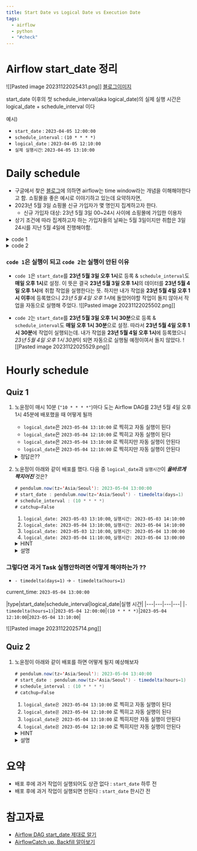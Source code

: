 ```yaml
---
title: Start Date vs Logical Date vs Execution Date
tags:
  - airflow
  - python
  - "#check"
---
```


# Airflow start_date 정리
![[Pasted image 20231122025431.png]]
[블로그이미지](https://blog.bsk.im/2021/03/21/apache-airflow-aip-39/)

<div class="notice--success">
start_date 이후의 첫 schedule_interval(aka logical_date)의 실제 실행 시간은 logical_date + schedule_interval 이다
</div>


예시)
*   `start_date` : `2023-04-05 12:00:00` 
*   `schedule_interval` : `(10 * * * *)`
*   `logical_date` : `2023-04-05 12:10:00`
*   `실제 실행시간`: `2023-04-05 13:10:00`
    

# Daily schedule

*   구글에서 찾은 [블로그](https://blog.bsk.im/2021/03/21/apache-airflow-aip-39/)에 의하면 airflow는 time window라는 개념을 이해해야한다고 함. 쇼핑몰을 좋은 예시로 이야기하고 있는데 요약하자면,
*   2023년 5월 3일 쇼핑몰 신규 가입자가 몇 명인지 집계하고자 한다.
	* 신규 가입자 대상: 23년 5월 3일 00~24시 사이에 쇼핑몰에 가입한 이용자
*   상기 조건에 따라 집계하고자 하는 가입자들의 날짜는 5월 3일이지만 취합은 3일 24시를 지난 5월 4일에 진행해야함.
    
<details>
<summary> code 1 </summary>
<div markdown="1">

```py
import os
 from airflow import DAG
 from airflow.operators.dummy import DummyOperator
 from airflow.operators.python import PythonOperator

 from datetime import datetime, timedelta
 import pytz
 import pendulum

 def print_time(**kwargs) -> str:
     time_utc = datetime.now()
     time_kst = time_utc + timedelta(hours=9)
     logical_date = kwargs.get('logical_date')

     print("UTC time: ", time_utc)
     print("KST time: ", time_kst)
     print("context logical_date: ", logical_date)
     print("context logical_date (kst): ", logical_date + timedelta(hours=9))
     return

 kst_timezone = pytz.timezone('Asia/Seoul')

 OWNER = 'rho715@'
 DAG_ID = os.path.basename(__file__).replace(".pyc", "").replace(".py", "")
 DAG_NAME = f'prd01_{DAG_ID}_v1.0.1'
 default_args = {
     'owner': OWNER,
     'dag_id': DAG_ID,
     'depends_on_past': False,
     'start_date': pendulum.datetime(2023, 5, 3, 13, 0, 0,  tz='Asia/Seoul'), #pendulum.now(tz='Asia/Seoul') - timedelta(days=1),
     'email_on_failure': False,
     'email_on_retry': False,
 }

 with DAG(DAG_NAME,
         default_args=default_args,
         dagrun_timeout=timedelta(hours=2),
         max_active_runs=1,
         max_active_tasks=1,
         catchup=False,
         is_paused_upon_creation=True,
         schedule_interval='00 13 * * *',
         tags=['testing']
 ) as dag:
     start = DummyOperator(
         task_id='start',
         dag=dag
     )

     task_01 = PythonOperator(
         task_id='task_01',
         python_callable=print_time,
         provide_context=True,
         execution_timeout=timedelta(minutes=30),
         dag=dag
     )

     end = DummyOperator(
         task_id='end',
         dag=dag
     )

     start >> task_01 >> end
```

</div>
</details>

<details>
<summary> code 2</summary>
<div markdown="1">

```py
import os
 from airflow import DAG
 from airflow.operators.dummy import DummyOperator
 from airflow.operators.python import PythonOperator

 from datetime import datetime, timedelta
 import pytz
 import pendulum

 def print_time(**kwargs) -> str:
     time_utc = datetime.now()
     time_kst = time_utc + timedelta(hours=9)
     logical_date = kwargs.get('logical_date')

     print("UTC time: ", time_utc)
     print("KST time: ", time_kst)
     print("context logical_date: ", logical_date)
     print("context logical_date (kst): ", logical_date + timedelta(hours=9))

     return

 kst_timezone = pytz.timezone('Asia/Seoul')

 OWNER = 'rho715@'
 DAG_ID = os.path.basename(__file__).replace(".pyc", "").replace(".py", "")
 DAG_NAME = f'prd01_{DAG_ID}_v1.0.2'
 default_args = {
     'owner': OWNER,
     'dag_id': DAG_ID,
     'depends_on_past': False,
     'start_date': pendulum.datetime(2023, 5, 3, 17, 0, 0,  tz='Asia/Seoul'), #pendulum.now(tz='Asia/Seoul') - timedelta(days=1),
     'email_on_failure': False,
     'email_on_retry': False,
 }

 with DAG(DAG_NAME,
         default_args=default_args,
         dagrun_timeout=timedelta(hours=2),
         max_active_runs=1,
         max_active_tasks=1,
         catchup=False,
         is_paused_upon_creation=True,
         schedule_interval='00 17 * * *',
         tags=['testing']
 ) as dag:
     start = DummyOperator(
         task_id='start',
         dag=dag
     )

     task_01 = PythonOperator(
         task_id='task_01',
         python_callable=print_time,
         provide_context=True,
         execution_timeout=timedelta(minutes=30),
         dag=dag
     )

     end = DummyOperator(
         task_id='end',
         dag=dag
     )

     start >> task_01 >> end
```

</div>
</details>

### `code 1`은 실행이 되고 `code 2`는 실행이 안된 이유

*   `code 1`은 `start_date`를 **23년 5월 3일 오후 1시**로 등록 & `schedule_interval`도 **매일 오후 1시**로 설정. 이 뜻은 결국 **23년 5월 3일 오후 1시**의 데이터를 **23년 5월 4일 오후 1시**에 취합 작업을 실행한다는 뜻. 하지만 내가 작업을 **23년 5월 4일 오후 1시 이후**에 등록했으니 *23년 5월 4일 오후 1시*에 돌았어야할 작업이 돌지 않아서 작업을 자동으로 실행해 주었다. ![[Pasted image 20231122025502.png]]

 
*   `code 2`는 `start_date`를 **23년 5월 3일 오후 1시 30분**으로 등록 & `schedule_interval`도 **매일 오후 1시 30분**으로 설정. 따라서 **23년 5월 4일 오후 1시 30분**에 작업이 실행되는데. 내가 작업을 **23년 5월 4일 오후 1시**에 등록했으니 *23년 5월 4일 오후 1시 30분*이 되면 자동으로 실행될 예정이여서 돌지 않았다. ![[Pasted image 20231122025529.png]]

    

# Hourly schedule
## Quiz 1

1.  노윤정이 매시 10분 (`"10 * * * *"`)마다 도는 Airflow DAG를 23년 5월 4일 오후 1시 45분에 배포했을 때 어떻게 될까
    *   `logical_date`은 `2023-05-04 13:10:00` 로 찍히고 자동 실행이 된다
    *   `logical_date`은 `2023-05-04 12:10:00` 로 찍히고 자동 실행이 된다
    *   `logical_date`은 `2023-05-04 13:10:00` 로 찍히지만 자동 실행이 안된다
    *   `logical_date`은 `2023-05-04 12:10:00` 로 찍히지만 자동 실행이 안된다
        
    <details>
    <summary>정답은??</summary>
    <div markdown="1">

    2번
    *   `logical_date`은 `2023-05-04 12:10:00` 데이터가 `2023-05-04 13:10:00` 에 돌았어야해서
    *   `logical_date`은 `2023-05-04 12:10:00` 데이터가 `2023-05-04 13:45:00` 에 실행되었다.

    </div>
    </details> 
            
2.  노윤정이 아래와 같이 배포를 했다. 다음 중 `logical_date`과 `실행시간`이 _**올바르게**_ _**짝지어진**_ 것은?
    
    ```java
    # pendulum.now(tz='Asia/Seoul'): 2023-05-04 13:00:00
    # start_date : pendulum.now(tz='Asia/Seoul') - timedelta(days=1)
    # schedule_interval : (10 * * * *)
    # catchup=False
    ```
    
    1.  `logical_date: 2023-05-03 13:10:00`, `실행시간: 2023-05-03 14:10:00`
    2.  `logical_date: 2023-05-04 13:10:00`, `실행시간: 2023-05-04 14:10:00`
    3.  `logical_date: 2023-05-03 12:10:00`, `실행시간: 2023-05-04 13:00:00`
    4.  `logical_date: 2023-05-04 11:10:00`, `실행시간: 2023-05-04 13:00:00`
    <details>
    <summary>HINT</summary>
    <div markdown="1">

    
    current\_time: `2023-05-04 13:00:00`


    |type|start_date|schedule_interval|logical_date|실행 시간|
    |---|---|---|---|
    |`- timedelta(days=1)`|`2023-05-03 13:00:00`|`(10 * * * *)`|`2023-05-03 13:10:00`|`2023-05-03 14:10:00`|

    </div>
    </details>   
    <details>
    <summary>설명</summary>
    <div markdown="1">

    정답: d ![[Pasted image 20231122025630.png]]



    </div>
    </details>   


### 그렇다면 과거 Task 실행안하려면 어떻게 해야하는가 ??
- `- timedelta(days=1)` -> `- timedelta(hours=1)`

current\_time: `2023-05-04 13:00:00`


|type|start_date|schedule_interval|logical_date|실행 시간|
|---|---|---|---|
|`- timedelta(hours=1)`|`2023-05-04 12:00:00`|`(10 * * * *)`|`2023-05-04 12:10:00`|`2023-05-04 13:10:00`|

![[Pasted image 20231122025714.png]]



## Quiz 2

1.  노윤정이 아래와 같이 배포를 하면 어떻게 될지 예상해보자
    
    ```java
    # pendulum.now(tz='Asia/Seoul'): 2023-05-04 13:40:00
    # start_date : pendulum.now(tz='Asia/Seoul') - timedelta(hours=1)
    # schedule_interval : (10 * * * *)
    # catchup=False
    ```
    
    1.  `logical_date은 2023-05-04 13:10:00` 로 찍히고 자동 실행이 된다
    2.  `logical_date은 2023-05-04 12:10:00` 로 찍히고 자동 실행이 된다
    3.  `logical_date은 2023-05-04 13:10:00` 로 찍히지만 자동 실행이 안된다
    4.  `logical_date은 2023-05-04 12:10:00` 로 찍히지만 자동 실행이 안된다 
    <details>
    <summary>HINT</summary>
    <div markdown="1">

    
    current\_time: `2023-05-04 13:40:00`


    |type|start_date|schedule_interval|logical_date|실행 시간|
    |---|---|---|---|
    |`- timedelta(hours=1)`|`2023-05-04 12:40:00`|`(10 * * * *)`|`2023-05-04 13:10:00`|`2023-05-04 14:10:00`|

    </div>
    </details>   
    <details>
    <summary>설명</summary>
    <div markdown="1">

    정답: c
    <div style="display: flex;"> ![[]]
        <img src="./files/Pasted image 20231122025740.png" alt="Airflow" style="width: 100%;">
    </div>


    </div>
    </details>   

# 요약

*   배포 후에 과거 작업이 실행되어도 상관 없다 : `start_date` 하루 전
*   배포 후에 과거 작업이 실행되면 안된다 : `start_date` 한시간 전    
# 참고자료 
- [Airflow DAG start_date 제대로 알기](https://velog.io/@baeyuna97/DAG-startdate)
- [AirflowCatch up, Backfill 알아보기](https://magpienote.tistory.com/236)